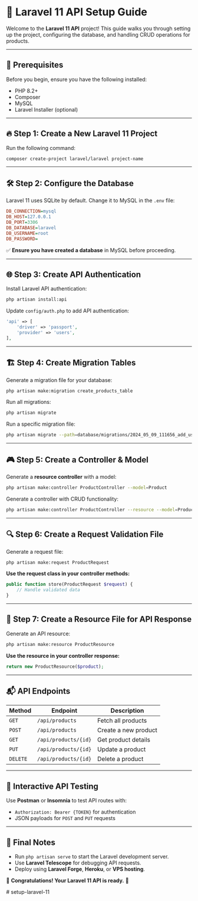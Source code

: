 # 🚀 Laravel 11 API Setup Guide

Welcome to the **Laravel 11 API** project! This guide walks you through setting up the project, configuring the database, and handling CRUD operations for products.

---

## 📌 Prerequisites

Before you begin, ensure you have the following installed:
- PHP 8.2+
- Composer
- MySQL
- Laravel Installer (optional)

---

## 🔥 Step 1: Create a New Laravel 11 Project

Run the following command:
```bash
composer create-project laravel/laravel project-name
```

---

## 🛠 Step 2: Configure the Database

Laravel 11 uses SQLite by default. Change it to MySQL in the `.env` file:

```ini
DB_CONNECTION=mysql
DB_HOST=127.0.0.1
DB_PORT=3306
DB_DATABASE=laravel
DB_USERNAME=root
DB_PASSWORD=
```

✅ **Ensure you have created a database** in MySQL before proceeding.

---

## 🌐 Step 3: Create API Authentication

Install Laravel API authentication:
```bash
php artisan install:api
```

Update `config/auth.php` to add API authentication:
```php
'api' => [
    'driver' => 'passport',
    'provider' => 'users',
],
```

---

## 🏗 Step 4: Create Migration Tables

Generate a migration file for your database:
```bash
php artisan make:migration create_products_table
```

Run all migrations:
```bash
php artisan migrate
```

Run a specific migration file:
```bash
php artisan migrate --path=database/migrations/2024_05_09_111656_add_username_to_users_table.php
```

---

## 🎮 Step 5: Create a Controller & Model

Generate a **resource controller** with a model:
```bash
php artisan make:controller ProductController --model=Product
```

Generate a controller with CRUD functionality:
```bash
php artisan make:controller ProductController --resource --model=Product
```

---

## 🔍 Step 6: Create a Request Validation File

Generate a request file:
```bash
php artisan make:request ProductRequest
```

**Use the request class in your controller methods:**
```php
public function store(ProductRequest $request) {
    // Handle validated data
}
```

---

## 📡 Step 7: Create a Resource File for API Response

Generate an API resource:
```bash
php artisan make:resource ProductResource
```

**Use the resource in your controller response:**
```php
return new ProductResource($product);
```

---

## 📬 API Endpoints

| Method | Endpoint | Description |
|--------|---------|-------------|
| `GET` | `/api/products` | Fetch all products |
| `POST` | `/api/products` | Create a new product |
| `GET` | `/api/products/{id}` | Get product details |
| `PUT` | `/api/products/{id}` | Update a product |
| `DELETE` | `/api/products/{id}` | Delete a product |

---

## 🎨 Interactive API Testing

Use **Postman** or **Insomnia** to test API routes with:
- `Authorization: Bearer {TOKEN}` for authentication
- JSON payloads for `POST` and `PUT` requests

---

## 📌 Final Notes

- Run `php artisan serve` to start the Laravel development server.
- Use **Laravel Telescope** for debugging API requests.
- Deploy using **Laravel Forge**, **Heroku**, or **VPS hosting**.

🎉 **Congratulations! Your Laravel 11 API is ready.** 🚀

#   s e t u p - l a r a v e l - 1 1  
 